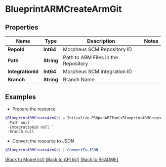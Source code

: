 # BlueprintARMCreateArmGit
## Properties

Name | Type | Description | Notes
------------ | ------------- | ------------- | -------------
**RepoId** | **Int64** | Morpheus SCM Repository ID | 
**Path** | **String** | Path to ARM Files in the Repository | 
**IntegrationId** | **Int64** | Morpheus SCM Integration ID | 
**Branch** | **String** | Branch Name | 

## Examples

- Prepare the resource
```powershell
$BlueprintARMCreateArmGit = Initialize-PSOpenAPIToolsBlueprintARMCreateArmGit  -RepoId null `
 -Path null `
 -IntegrationId null `
 -Branch null
```

- Convert the resource to JSON
```powershell
$BlueprintARMCreateArmGit | ConvertTo-JSON
```

[[Back to Model list]](../README.md#documentation-for-models) [[Back to API list]](../README.md#documentation-for-api-endpoints) [[Back to README]](../README.md)

